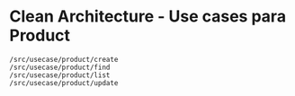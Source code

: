 # Clean Architecture - Use cases para Product


    /src/usecase/product/create
    /src/usecase/product/find
    /src/usecase/product/list
    /src/usecase/product/update
